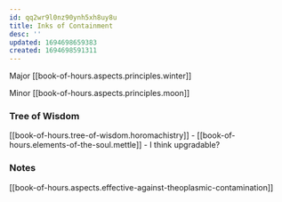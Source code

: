```yaml
---
id: qq2wr9l0nz90ynh5xh8uy8u
title: Inks of Containment
desc: ''
updated: 1694698659383
created: 1694698591311
---
```

Major [[book-of-hours.aspects.principles.winter]]

Minor [[book-of-hours.aspects.principles.moon]]

### Tree of Wisdom

[[book-of-hours.tree-of-wisdom.horomachistry]] - [[book-of-hours.elements-of-the-soul.mettle]] - I think upgradable?

### Notes

[[book-of-hours.aspects.effective-against-theoplasmic-contamination]]
